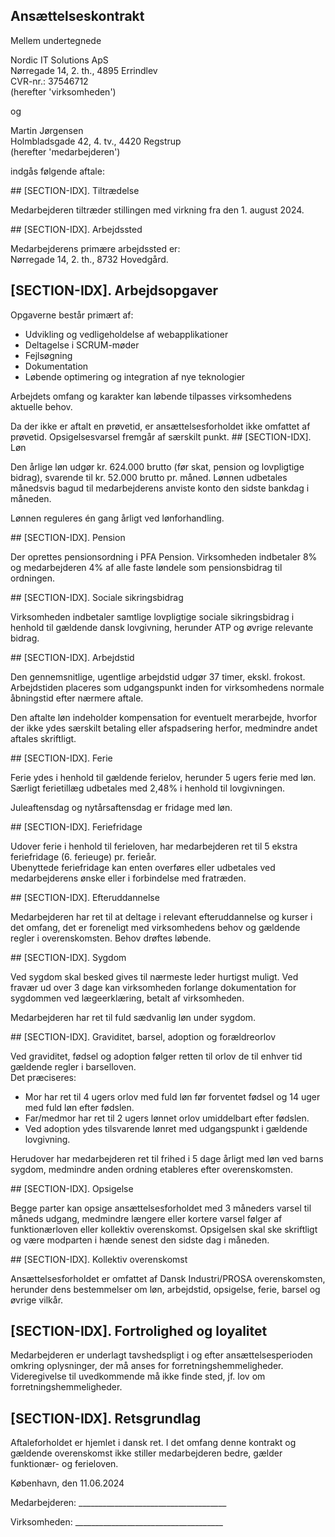 ## Ansættelseskontrakt

Mellem undertegnede

<company-name>Nordic IT Solutions ApS</company-name>  
Nørregade 14, 2. th., 4895 Errindlev  
CVR-nr.: 37546712  
(herefter 'virksomheden')

og

Martin Jørgensen  
Holmbladsgade 42, 4. tv., 4420 Regstrup  
(herefter 'medarbejderen')

indgås følgende aftale:

<start-date>
## [SECTION-IDX]. Tiltrædelse

Medarbejderen tiltræder stillingen med virkning fra den 1. august 2024.
</start-date>

<location>
## [SECTION-IDX]. Arbejdssted

Medarbejderens primære arbejdssted er:  
Nørregade 14, 2. th., 8732 Hovedgård.
</location>

<title>
## [SECTION-IDX]. Stillingsbetegnelse

Medarbejderen er ansat som Fullstack udvikler.
</title>

## [SECTION-IDX]. Arbejdsopgaver

Opgaverne består primært af:

- Udvikling og vedligeholdelse af webapplikationer  
- Deltagelse i SCRUM-møder  
- Fejlsøgning  
- Dokumentation  
- Løbende optimering og integration af nye teknologier

Arbejdets omfang og karakter kan løbende tilpasses virksomhedens aktuelle behov.

<trial-period>
Da der ikke er aftalt en prøvetid, er ansættelsesforholdet ikke omfattet af prøvetid. Opsigelsesvarsel fremgår af særskilt punkt.
</trial-period>

<salary>
## [SECTION-IDX]. Løn

Den årlige løn udgør kr. 624.000 brutto (før skat, pension og lovpligtige bidrag), svarende til kr. 52.000 brutto pr. måned. Lønnen udbetales månedsvis bagud til medarbejderens anviste konto den sidste bankdag i måneden.

Lønnen reguleres én gang årligt ved lønforhandling.
</salary>

<pension>
## [SECTION-IDX]. Pension

Der oprettes pensionsordning i PFA Pension. Virksomheden indbetaler 8% og medarbejderen 4% af alle faste løndele som pensionsbidrag til ordningen.
</pension>

<social-security>
## [SECTION-IDX]. Sociale sikringsbidrag

Virksomheden indbetaler samtlige lovpligtige sociale sikringsbidrag i henhold til gældende dansk lovgivning, herunder ATP og øvrige relevante bidrag.
</social-security>

<work-time>
## [SECTION-IDX]. Arbejdstid

Den gennemsnitlige, ugentlige arbejdstid udgør 37 timer, ekskl. frokost. Arbejdstiden placeres som udgangspunkt inden for virksomhedens normale åbningstid efter nærmere aftale.  

Den aftalte løn indeholder kompensation for eventuelt merarbejde, hvorfor der ikke ydes særskilt betaling eller afspadsering herfor, medmindre andet aftales skriftligt.
</work-time>

<holiday>
## [SECTION-IDX]. Ferie

Ferie ydes i henhold til gældende ferielov, herunder 5 ugers ferie med løn. Særligt ferietillæg udbetales med 2,48% i henhold til lovgivningen.

Juleaftensdag og nytårsaftensdag er fridage med løn.
</holiday>

<extra-holiday>
## [SECTION-IDX]. Feriefridage

Udover ferie i henhold til ferieloven, har medarbejderen ret til 5 ekstra feriefridage (6. ferieuge) pr. ferieår.  
Ubenyttede feriefridage kan enten overføres eller udbetales ved medarbejderens ønske eller i forbindelse med fratræden.
</extra-holiday>

<training>
## [SECTION-IDX]. Efteruddannelse

Medarbejderen har ret til at deltage i relevant efteruddannelse og kurser i det omfang, det er foreneligt med virksomhedens behov og gældende regler i overenskomsten. Behov drøftes løbende.
</training>

<illness>
## [SECTION-IDX]. Sygdom

Ved sygdom skal besked gives til nærmeste leder hurtigst muligt. Ved fravær ud over 3 dage kan virksomheden forlange dokumentation for sygdommen ved lægeerklæring, betalt af virksomheden.

Medarbejderen har ret til fuld sædvanlig løn under sygdom.
</illness>

<parental-leave>
## [SECTION-IDX]. Graviditet, barsel, adoption og forældreorlov

Ved graviditet, fødsel og adoption følger retten til orlov de til enhver tid gældende regler i barselloven.  
Det præciseres:

- Mor har ret til 4 ugers orlov med fuld løn før forventet fødsel og 14 uger med fuld løn efter fødslen.
- Far/medmor har ret til 2 ugers lønnet orlov umiddelbart efter fødslen.
- Ved adoption ydes tilsvarende lønret med udgangspunkt i gældende lovgivning.

Herudover har medarbejderen ret til frihed i 5 dage årligt med løn ved barns sygdom, medmindre anden ordning etableres efter overenskomsten.
</parental-leave>

<termination>
## [SECTION-IDX]. Opsigelse

Begge parter kan opsige ansættelsesforholdet med 3 måneders varsel til måneds udgang, medmindre længere eller kortere varsel følger af funktionærloven eller kollektiv overenskomst. Opsigelsen skal ske skriftligt og være modparten i hænde senest den sidste dag i måneden.
</termination>

<collective-agreement>
## [SECTION-IDX]. Kollektiv overenskomst

Ansættelsesforholdet er omfattet af Dansk Industri/PROSA overenskomsten, herunder dens bestemmelser om løn, arbejdstid, opsigelse, ferie, barsel og øvrige vilkår.
</collective-agreement>

## [SECTION-IDX]. Fortrolighed og loyalitet

Medarbejderen er underlagt tavshedspligt i og efter ansættelsesperioden omkring oplysninger, der må anses for forretningshemmeligheder. Videregivelse til uvedkommende må ikke finde sted, jf. lov om forretningshemmeligheder.

## [SECTION-IDX]. Retsgrundlag

Aftaleforholdet er hjemlet i dansk ret. I det omfang denne kontrakt og gældende overenskomst ikke stiller medarbejderen bedre, gælder funktionær- og ferieloven.

København, den 11.06.2024

Medarbejderen: _____________________________________

Virksomheden: _____________________________________